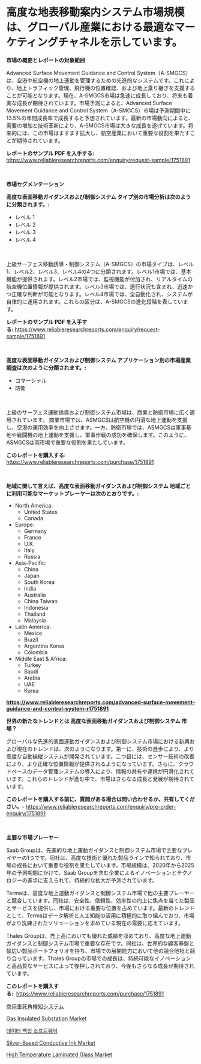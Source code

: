 <p><h1>高度な地表移動案内システム市場規模は、グローバル産業における最適なマーケティングチャネルを示しています。</h1></p><p><strong>市場の概要とレポートの対象範囲</strong></p>
<p><p>Advanced Surface Movement Guidance and Control System（A-SMGCS）は、空港や航空機の地上運動を管理するための先進的なシステムです。これにより、地上トラフィック管理、飛行機の位置確認、および地上乗り継ぎを支援することが可能となります。現在、A-SMGCS市場は急速に成長しており、将来も着実な成長が期待されています。市場予測によると、Advanced Surface Movement Guidance and Control System（A-SMGCS）市場は予測期間中に13.5%の年間成長率で成長すると予想されています。最新の市場動向によると、需要の増加と技術革新により、A-SMGCS市場は大きな成長を遂げています。将来的には、この市場はますます拡大し、航空産業において重要な役割を果たすことが期待されています。</p></p>
<p><strong>レポートのサンプル PDF を入手する:</strong> <a href="https://www.reliableresearchreports.com/enquiry/request-sample/1751891">https://www.reliableresearchreports.com/enquiry/request-sample/1751891</a></p>
<p>&nbsp;</p>
<p><strong>市場セグメンテーション</strong></p>
<p><strong>高度な表面移動ガイダンスおよび制御システム タイプ別の市場分析は次のように分類されます。:</strong></p>
<p><ul><li>レベル 1</li><li>レベル 2</li><li>レベル 3</li><li>レベル 4</li></ul></p>
<p>&nbsp;</p>
<p><p>上級サーフェス移動誘導・制御システム（A-SMGCS）の市場タイプは、レベル1、レベル2、レベル3、レベル4の4つに分類されます。レベル1市場では、基本機能が提供されます。レベル2市場では、監視機能が付加され、リアルタイムの航空機位置情報が提供されます。レベル3市場では、運行状況も含まれ、迅速かつ正確な判断が可能となります。レベル4市場では、全自動化され、システムが自律的に運用されます。これらの区分は、A-SMGCSの進化段階を表しています。</p></p>
<p><strong>レポートのサンプル PDF を入手する:</strong>&nbsp;<a href="https://www.reliableresearchreports.com/enquiry/request-sample/1751891">https://www.reliableresearchreports.com/enquiry/request-sample/1751891</a></p>
<p>&nbsp;</p>
<p><strong> 高度な表面移動ガイダンスおよび制御システム アプリケーション別の市場産業調査は次のように分類されます。:</strong></p>
<p><ul><li>コマーシャル</li><li>防衛</li></ul></p>
<p>&nbsp;</p>
<p><p>上級のサーフェス運動誘導および制御システム市場は、商業と防衛市場に広く適用されています。 商業市場では、ASMGCSは航空機の円滑な地上運動を支援し、空港の運用効率を向上させます。一方、防衛市場では、ASMGCSは軍事基地や戦闘機の地上運動を支援し、軍事作戦の成功を確保します。このように、ASMGCSは両市場で重要な役割を果たしています。</p></p>
<p><strong>このレポートを購入する:</strong>&nbsp; <a href="https://www.reliableresearchreports.com/purchase/1751891">https://www.reliableresearchreports.com/purchase/1751891</a></p>
<p>&nbsp;</p>
<p><strong>地域に関して言えば、高度な表面移動ガイダンスおよび制御システム 地域ごとに利用可能なマーケットプレーヤーは次のとおりです。:</strong></p>
<p><ul>
    <li>
        North America:
        <ul>
            <li>United States</li>
            <li>Canada</li>
        </ul>
    </li>
    <li>
        Europe:
        <ul>
            <li>Germany</li>
            <li>France</li>
            <li>U.K.</li>
            <li>Italy</li>
            <li>Russia</li>
        </ul>
    </li>
    <li>
        Asia-Pacific:
        <ul>
            <li>China</li>
            <li>Japan</li>
            <li>South Korea</li>
            <li>India</li>
            <li>Australia</li>
            <li>China Taiwan</li>
            <li>Indonesia</li>
            <li>Thailand</li>
            <li>Malaysia</li>
        </ul>
    </li>
    <li>
        Latin America:
        <ul>
            <li>Mexico</li>
            <li>Brazil</li>
            <li>Argentina Korea</li>
            <li>Colombia</li>
        </ul>
    </li>
    <li>
        Middle East & Africa:
        <ul>
            <li>Turkey</li>
            <li>Saudi</li>
            <li>Arabia</li>
            <li>UAE</li>
            <li>Korea</li>
        </ul>
    </li>
    </ul></p>
<p><strong><a href="https://www.reliableresearchreports.com/advanced-surface-movement-guidance-and-control-system-r1751891">https://www.reliableresearchreports.com/advanced-surface-movement-guidance-and-control-system-r1751891</a></strong>&nbsp;</p>
<p><strong>世界の新たなトレンドとは 高度な表面移動ガイダンスおよび制御システム 市場？</strong></p>
<p><p>グローバルな先進的表面運動ガイダンスおよび制御システム市場における新興および現在のトレンドは、次のようになります。第一に、技術の進歩により、より高度な自動操縦システムが開発されています。二つ目には、センサー技術の改善により、より正確な位置情報が提供されるようになっています。さらに、クラウドベースのデータ管理システムの導入により、情報の共有や連携が円滑化されています。これらのトレンドが進む中で、市場はさらなる成長と発展が期待されています。</p></p>
<p><strong>このレポートを購入する前に、質問がある場合は問い合わせるか、共有してください。</strong>- <a href="https://www.reliableresearchreports.com/enquiry/pre-order-enquiry/1751891">https://www.reliableresearchreports.com/enquiry/pre-order-enquiry/1751891</a></p>
<p>&nbsp;</p>
<p><strong>主要な市場プレーヤー</strong></p>
<p><p>Saab Groupは、先進的な地上運動ガイダンスと制御システム市場で主要なプレイヤーの1つです。同社は、高度な技術と優れた製品ラインで知られており、市場の成長において重要な役割を果たしています。市場規模は、2020年から2025年の予測期間にかけて、Saab Groupを含む企業によるイノベーションとテクノロジーの進歩に支えられて、持続的な拡大が予測されています。</p><p>Termaは、高度な地上運動ガイダンスと制御システム市場で他の主要プレーヤーと競合しています。同社は、安全性、信頼性、効率性の向上に焦点を当てた製品とサービスを提供し、市場における重要な位置を占めています。最新のトレンドとして、Termaはデータ解析と人工知能の活用に積極的に取り組んでおり、市場がより洗練されたソリューションを求めている現在の需要に応えています。</p><p>Thales Groupは、売上高においても優れた成績を収めており、高度な地上運動ガイダンスと制御システム市場で重要な存在です。同社は、世界的な顧客基盤と幅広い製品ポートフォリオを持ち、市場での展開能力において他の競合他社と競り合っています。Thales Groupの市場での成長は、持続可能なイノベーションと高品質なサービスによって後押しされており、今後もさらなる成長が期待されています。</p></p>
<p><strong>このレポートを購入する:</strong>&nbsp;&nbsp;<a href="https://www.reliableresearchreports.com/purchase/1751891">https://www.reliableresearchreports.com/purchase/1751891</a></p>
<p><p><a href="https://github.com/xemfu2379520/Market-Research-Report-List-1/blob/main/525550026899.md">商用車死角検知システム</a></p><p><a href="https://github.com/Airanohannonzb68e5pb53oc1/Market-Research-Report-List-2/blob/main/gas-insulated-substation-market.md">Gas Insulated Substation Market</a></p><p><a href="https://github.com/JeromeRtyau89966/Market-Research-Report-List-1/blob/main/994270324861.md">데이터 백업 소프트웨어</a></p><p><a href="https://www.linkedin.com/pulse/silver-based-conductive-ink-market-comprehensive-report-anc1c?trackingId=HDSco2gr8I8Rwd7l49BBig%3D%3D">Silver-Based Conductive Ink Market</a></p><p><a href="https://www.linkedin.com/pulse/high-temperature-laminated-glass-market-size-growing-forecasted-av0gc?trackingId=Q9Blg6PhkgiFNQP3ZkAa9g%3D%3D">High Temperature Laminated Glass Market</a></p></p>